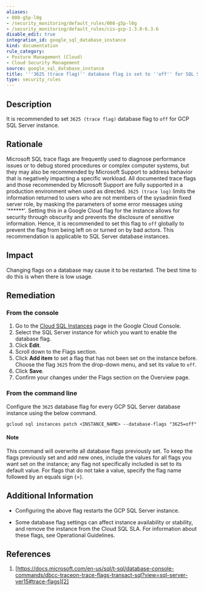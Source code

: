 ```yaml
---
aliases:
- 008-g5p-l0g
- /security_monitoring/default_rules/008-g5p-l0g
- /security_monitoring/default_rules/cis-gcp-1.3.0-6.3.6
disable_edit: true
integration_id: google_sql_database_instance
kind: documentation
rule_category:
- Posture Management (Cloud)
- Cloud Security Management
source: google_sql_database_instance
title: '''3625 (trace flag)'' database flag is set to ''off'' for SQL Server Instance'
type: security_rules
---
```


## Description

It is recommended to set `3625 (trace flag)` database flag  to `off` for GCP SQL Server instance.

## Rationale

Microsoft SQL trace flags are frequently used to diagnose performance issues or to debug stored procedures or complex computer systems, but they may also be recommended by Microsoft Support to address behavior that is negatively impacting a specific workload. All documented trace flags and those recommended by Microsoft Support are fully supported in a production environment when used as directed. `3625 (trace log)` limits the information returned to users who are not members of the sysadmin fixed server role, by masking the parameters of some error messages using '******'. Setting this in a Google Cloud flag for the instance allows for security through obscurity and prevents the disclosure of sensitive information. Hence, it is recommended to set this flag to `off` globally to prevent the flag from being left on or turned on by bad actors. This recommendation is applicable to SQL Server database instances.

## Impact

Changing flags on a database may cause it to be restarted. The best time to do this is when there is low usage.

## Remediation

### From the console

1. Go to the [Cloud SQL Instances][1] page in the Google Cloud Console.
2. Select the SQL Server instance for which you want to enable the database flag.
3. Click **Edit**.
4. Scroll down to the Flags section.
5. Click **Add item** to set a flag that has not been set on the instance before. Choose the flag `3625` from the drop-down menu, and set its value to `off`.
6. Click **Save**.
7. Confirm your changes under the Flags section on the Overview page.

### From the command line

Configure the `3625` database flag for every GCP SQL Server database instance using the below command.
```
gcloud sql instances patch <INSTANCE_NAME> --database-flags "3625=off"
```

#### Note
This command will overwrite all database flags previously set. To keep the flags previously set and add new ones, include the values for all flags you want set on the instance; any flag not specifically included is set to its default value. For flags that do not take a value, specify the flag name followed by an equals sign (=).


## Additional Information

- Configuring the above flag restarts the GCP SQL Server instance.

- Some database flag settings can affect instance availability or stability, and remove the instance from the Cloud SQL SLA. For information about these flags, see Operational Guidelines.

## References

1. [https://docs.microsoft.com/en-us/sql/t-sql/database-console-commands/dbcc-traceon-trace-flags-transact-sql?view=sql-server-ver15#trace-flags][2]

[1]: https://console.cloud.google.com/sql/instances
[2]: https://docs.microsoft.com/en-us/sql/t-sql/database-console-commands/dbcc-traceon-trace-flags-transact-sql?view=sql-server-ver15#trace-flags
